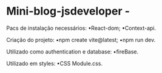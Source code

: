 # Mini-blog-jsdeveloper - 

Pacs de instalação necessários:
•React-dom;
•Context-api.

Criação do projeto:
•npm create vite@latest;
•npm run dev.

Utilizado como authentication e database:
•fireBase.

Utilizado em styles:
•CSS Module.css.
